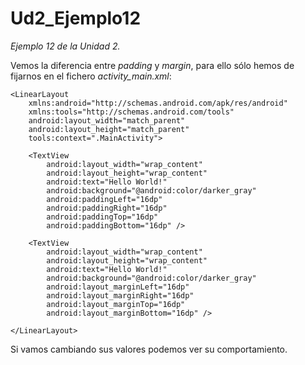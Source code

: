 # Ud2_Ejemplo12
_Ejemplo 12 de la Unidad 2._ 

Vemos la diferencia entre _padding_ y _margin_, para ello sólo hemos de fijarnos en el fichero _activity_main.xml_:

```
<LinearLayout
    xmlns:android="http://schemas.android.com/apk/res/android"
    xmlns:tools="http://schemas.android.com/tools"
    android:layout_width="match_parent"
    android:layout_height="match_parent"
    tools:context=".MainActivity">

    <TextView
        android:layout_width="wrap_content"
        android:layout_height="wrap_content"
        android:text="Hello World!"
        android:background="@android:color/darker_gray"
        android:paddingLeft="16dp"
        android:paddingRight="16dp"
        android:paddingTop="16dp"
        android:paddingBottom="16dp" />

    <TextView
        android:layout_width="wrap_content"
        android:layout_height="wrap_content"
        android:text="Hello World!"
        android:background="@android:color/darker_gray"
        android:layout_marginLeft="16dp"
        android:layout_marginRight="16dp"
        android:layout_marginTop="16dp"
        android:layout_marginBottom="16dp" />

</LinearLayout>
```

Si vamos cambiando sus valores podemos ver su comportamiento.
